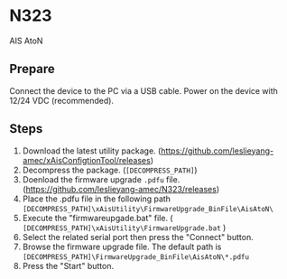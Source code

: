 # N323

AIS AtoN

## Prepare

Connect the device to the PC via a USB cable.
Power on the device with 12/24 VDC (recommended).

## Steps

1. Download the latest utility package. (https://github.com/leslieyang-amec/xAisConfigtionTool/releases)
2. Decompress the package. (`[DECOMPRESS_PATH]`)
3. Doenload the firmware upgrade `.pdfu` file. (https://github.com/leslieyang-amec/N323/releases)
4. Place the .pdfu file in the following path `[DECOMPRESS_PATH]\xAisUtility\FirmwareUpgrade_BinFile\AisAtoN\`
5. Execute the "firmwareupgade.bat" file. ( `[DECOMPRESS_PATH]\xAisUtility\FirmwareUpgrade.bat` )
6. Select the related serial port then press the "Connect" button.
7. Browse the firmware upgrade file. The default path is `[DECOMPRESS_PATH]\FirmwareUpgrade_BinFile\AisAtoN\*.pdfu`
8. Press the "Start" button.

